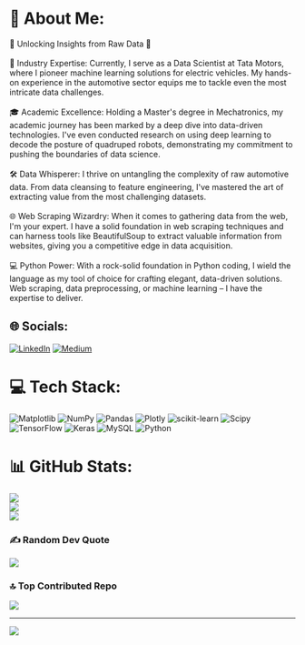 # 💫 About Me:
🚀 Unlocking Insights from Raw Data 🚀<br><br>🔬 Industry Expertise: Currently, I serve as a Data Scientist at Tata Motors, where I pioneer machine learning solutions for electric vehicles. My hands-on experience in the automotive sector equips me to tackle even the most intricate data challenges.<br><br>🎓 Academic Excellence: Holding a Master's degree in Mechatronics, my academic journey has been marked by a deep dive into data-driven technologies. I've even conducted research on using deep learning to decode the posture of quadruped robots, demonstrating my commitment to pushing the boundaries of data science.<br><br>🛠️ Data Whisperer: I thrive on untangling the complexity of raw automotive data. From data cleansing to feature engineering, I've mastered the art of extracting value from the most challenging datasets.<br><br>🌐 Web Scraping Wizardry: When it comes to gathering data from the web, I'm your expert. I have a solid foundation in web scraping techniques and can harness tools like BeautifulSoup to extract valuable information from websites, giving you a competitive edge in data acquisition.<br><br>💻 Python Power: With a rock-solid foundation in Python coding, I wield the language as my tool of choice for crafting elegant, data-driven solutions. Web scraping, data preprocessing, or machine learning – I have the expertise to deliver.


## 🌐 Socials:
[![LinkedIn](https://img.shields.io/badge/LinkedIn-%230077B5.svg?logo=linkedin&logoColor=white)](https://linkedin.com/in/krishna-hariharan) 
[![Medium](https://img.shields.io/badge/Medium-12100E?style=for-the-badge&logo=medium&logoColor=white)](https://medium.com/@krishnahariharan) 

# 💻 Tech Stack:
![Matplotlib](https://img.shields.io/badge/Matplotlib-%23ffffff.svg?style=for-the-badge&logo=Matplotlib&logoColor=black) ![NumPy](https://img.shields.io/badge/numpy-%23013243.svg?style=for-the-badge&logo=numpy&logoColor=white) ![Pandas](https://img.shields.io/badge/pandas-%23150458.svg?style=for-the-badge&logo=pandas&logoColor=white) ![Plotly](https://img.shields.io/badge/Plotly-%233F4F75.svg?style=for-the-badge&logo=plotly&logoColor=white) ![scikit-learn](https://img.shields.io/badge/scikit--learn-%23F7931E.svg?style=for-the-badge&logo=scikit-learn&logoColor=white) ![Scipy](https://img.shields.io/badge/SciPy-%230C55A5.svg?style=for-the-badge&logo=scipy&logoColor=%white) ![TensorFlow](https://img.shields.io/badge/TensorFlow-%23FF6F00.svg?style=for-the-badge&logo=TensorFlow&logoColor=white) ![Keras](https://img.shields.io/badge/Keras-%23D00000.svg?style=for-the-badge&logo=Keras&logoColor=white) ![MySQL](https://img.shields.io/badge/mysql-%2300000f.svg?style=for-the-badge&logo=mysql&logoColor=white) ![Python](https://img.shields.io/badge/python-3670A0?style=for-the-badge&logo=python&logoColor=ffdd54)
# 📊 GitHub Stats:
![](https://github-readme-stats.vercel.app/api?username=KrishnaHariharan&theme=vue&hide_border=false&include_all_commits=true&count_private=true)<br/>
![](https://github-readme-streak-stats.herokuapp.com/?user=KrishnaHariharan&theme=vue&hide_border=false)<br/>
![](https://github-readme-stats.vercel.app/api/top-langs/?username=KrishnaHariharan&theme=vue&hide_border=false&include_all_commits=true&count_private=true&layout=compact)

### ✍️ Random Dev Quote
![](https://quotes-github-readme.vercel.app/api?type=horizontal&theme=light)

### 🔝 Top Contributed Repo
![](https://github-contributor-stats.vercel.app/api?username=KrishnaHariharan&limit=5&theme=darkhub&combine_all_yearly_contributions=true)

---
[![](https://visitcount.itsvg.in/api?id=KrishnaHariharan&icon=1&color=3)](https://visitcount.itsvg.in)

<!-- Proudly created with GPRM ( https://gprm.itsvg.in ) -->
